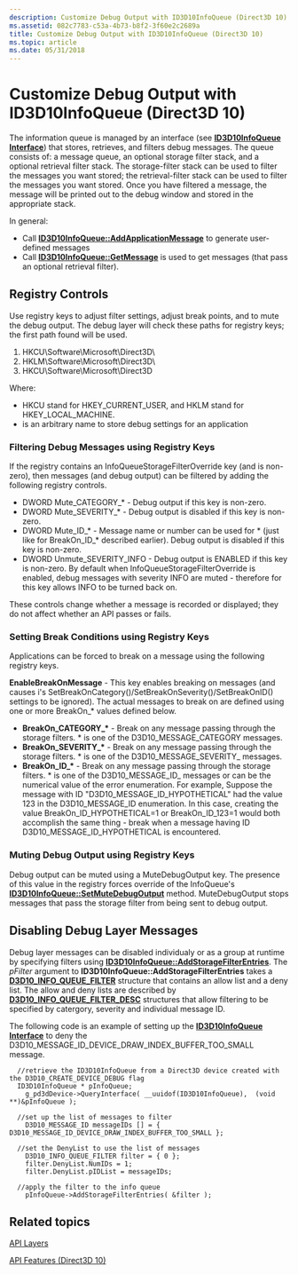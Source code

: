 ```yaml
---
description: Customize Debug Output with ID3D10InfoQueue (Direct3D 10)
ms.assetid: 082c7783-c53a-4b73-b8f2-3f60e2c2689a
title: Customize Debug Output with ID3D10InfoQueue (Direct3D 10)
ms.topic: article
ms.date: 05/31/2018
---
```


# Customize Debug Output with ID3D10InfoQueue (Direct3D 10)

The information queue is managed by an interface (see [**ID3D10InfoQueue Interface**](/windows/desktop/api/D3D10SDKLayers/nn-d3d10sdklayers-id3d10infoqueue)) that stores, retrieves, and filters debug messages. The queue consists of: a message queue, an optional storage filter stack, and a optional retrieval filter stack. The storage-filter stack can be used to filter the messages you want stored; the retrieval-filter stack can be used to filter the messages you want stored. Once you have filtered a message, the message will be printed out to the debug window and stored in the appropriate stack.

In general:

-   Call [**ID3D10InfoQueue::AddApplicationMessage**](/windows/desktop/api/D3D10SDKLayers/nf-d3d10sdklayers-id3d10infoqueue-addapplicationmessage) to generate user-defined messages
-   Call [**ID3D10InfoQueue::GetMessage**](/windows/desktop/api/D3D10SDKLayers/nf-d3d10sdklayers-id3d10infoqueue-getmessage) is used to get messages (that pass an optional retrieval filter).

## Registry Controls

Use registry keys to adjust filter settings, adjust break points, and to mute the debug output. The debug layer will check these paths for registry keys; the first path found will be used.

1.  HKCU\\Software\\Microsoft\\Direct3D\\<user-defined subkey>
2.  HKLM\\Software\\Microsoft\\Direct3D\\<user-defined subkey>
3.  HKCU\\Software\\Microsoft\\Direct3D

Where:

-   HKCU stand for HKEY\_CURRENT\_USER, and HKLM stand for HKEY\_LOCAL\_MACHINE.
-   <user-defined subkey> is an arbitrary name to store debug settings for an application

### Filtering Debug Messages using Registry Keys

If the registry contains an InfoQueueStorageFilterOverride key (and is non-zero), then messages (and debug output) can be filtered by adding the following registry controls.

-   DWORD Mute\_CATEGORY\_\* - Debug output if this key is non-zero.
-   DWORD Mute\_SEVERITY\_\* - Debug output is disabled if this key is non-zero.
-   DWORD Mute\_ID\_\* - Message name or number can be used for \* (just like for BreakOn\_ID\_\* described earlier). Debug output is disabled if this key is non-zero.
-   DWORD Unmute\_SEVERITY\_INFO - Debug output is ENABLED if this key is non-zero. By default when InfoQueueStorageFilterOverride is enabled, debug messages with severity INFO are muted - therefore for this key allows INFO to be turned back on.

These controls change whether a message is recorded or displayed; they do not affect whether an API passes or fails.

### Setting Break Conditions using Registry Keys

Applications can be forced to break on a message using the following registry keys.

**EnableBreakOnMessage** - This key enables breaking on messages (and causes i's SetBreakOnCategory()/SetBreakOnSeverity()/SetBreakOnID() settings to be ignored). The actual messages to break on are defined using one or more BreakOn\_\* values defined below.

-   **BreakOn\_CATEGORY\_\*** - Break on any message passing through the storage filters. \* is one of the D3D10\_MESSAGE\_CATEGORY messages.
-   **BreakOn\_SEVERITY\_\*** - Break on any message passing through the storage filters. \* is one of the D3D10\_MESSAGE\_SEVERITY\_ messages.
-   **BreakOn\_ID\_\*** - Break on any message passing through the storage filters. \* is one of the D3D10\_MESSAGE\_ID\_ messages or can be the numerical value of the error enumeration. For example, Suppose the message with ID "D3D10\_MESSAGE\_ID\_HYPOTHETICAL" had the value 123 in the D3D10\_MESSAGE\_ID enumeration. In this case, creating the value BreakOn\_ID\_HYPOTHETICAL=1 or BreakOn\_ID\_123=1 would both accomplish the same thing - break when a message having ID D3D10\_MESSAGE\_ID\_HYPOTHETICAL is encountered.

### Muting Debug Output using Registry Keys

Debug output can be muted using a MuteDebugOutput key. The presence of this value in the registry forces override of the InfoQueue's [**ID3D10InfoQueue::SetMuteDebugOutput**](/windows/desktop/api/D3D10SDKLayers/nf-d3d10sdklayers-id3d10infoqueue-setmutedebugoutput) method. MuteDebugOutput stops messages that pass the storage filter from being sent to debug output.

## Disabling Debug Layer Messages

Debug layer messages can be disabled individualy or as a group at runtime by specifying filters using [**ID3D10InfoQueue::AddStorageFilterEntries**](/windows/desktop/api/D3D10SDKLayers/nf-d3d10sdklayers-id3d10infoqueue-addstoragefilterentries). The *pFilter* argument to **ID3D10InfoQueue::AddStorageFilterEntries** takes a [**D3D10\_INFO\_QUEUE\_FILTER**](/windows/desktop/api/d3d10sdklayers/ns-d3d10sdklayers-d3d10_info_queue_filter) structure that contains an allow list and a deny list. The allow and deny lists are described by [**D3D10\_INFO\_QUEUE\_FILTER\_DESC**](/windows/desktop/api/d3d10sdklayers/ns-d3d10sdklayers-d3d10_info_queue_filter_desc) structures that allow filtering to be specified by catergory, severity and individual message ID.

The following code is an example of setting up the [**ID3D10InfoQueue Interface**](/windows/desktop/api/D3D10SDKLayers/nn-d3d10sdklayers-id3d10infoqueue) to deny the D3D10\_MESSAGE\_ID\_DEVICE\_DRAW\_INDEX\_BUFFER\_TOO\_SMALL message.


```
  //retrieve the ID3D10InfoQueue from a Direct3D device created with the D3D10_CREATE_DEVICE_DEBUG flag
  ID3D10InfoQueue * pInfoQueue;
    g_pd3dDevice->QueryInterface( __uuidof(ID3D10InfoQueue),  (void **)&pInfoQueue );
    
  //set up the list of messages to filter
    D3D10_MESSAGE_ID messageIDs [] = { D3D10_MESSAGE_ID_DEVICE_DRAW_INDEX_BUFFER_TOO_SMALL };
    
  //set the DenyList to use the list of messages
    D3D10_INFO_QUEUE_FILTER filter = { 0 };
    filter.DenyList.NumIDs = 1;
    filter.DenyList.pIDList = messageIDs;
    
  //apply the filter to the info queue
    pInfoQueue->AddStorageFilterEntries( &filter );  
```



## Related topics

<dl> <dt>

[API Layers](d3d10-graphics-programming-guide-api-features-layers.md)
</dt> <dt>

[API Features (Direct3D 10)](d3d10-graphics-programming-guide-api-features.md)
</dt> </dl>

 

 



